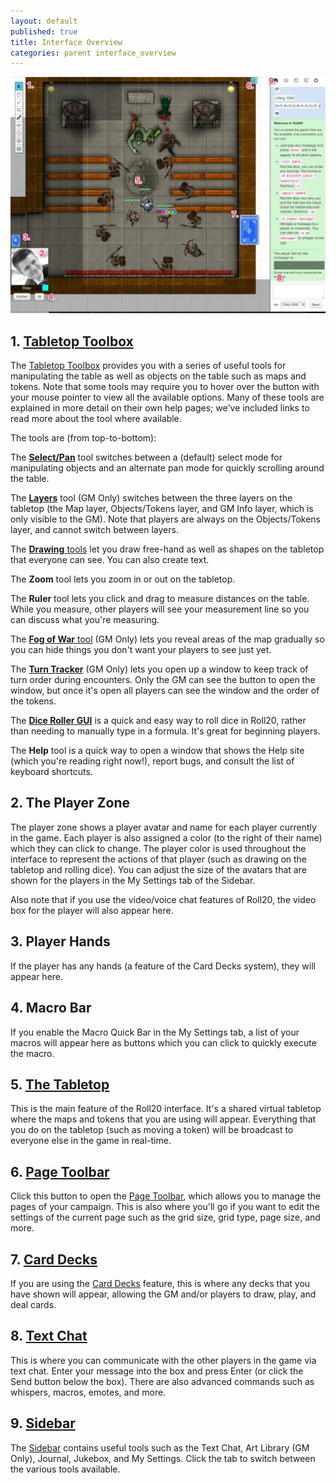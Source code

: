 ```yaml
---
layout: default
published: true
title: Interface Overview
categories: parent interface_overview
---
```


![Interface Overview](/images/interface_overview.jpg)

## 1. [Tabletop Toolbox](/tabletop-toolbox)

The [Tabletop Toolbox](/tabletop-toolbox) provides you with a series of useful tools for manipulating the table as well as objects on the table such as maps and tokens. Note that some tools may require you to hover over the button with your mouse pointer to view all the available options. Many of these tools are explained in more detail on their own help pages; we've included links to read more about the tool where available.

The tools are (from top-to-bottom):

The [**Select/Pan**](/tabletop-toolbox-select-and-pan) tool switches between a (default) select mode for manipulating objects and an alternate pan mode for quickly scrolling around the table.

The [**Layers**](/tabletop-toolbox-layers) tool (GM Only) switches between the three layers on the tabletop (the Map layer, Objects/Tokens layer, and GM Info layer, which is only visible to the GM). Note that players are always on the Objects/Tokens layer, and cannot switch between layers.

The [**Drawing** tools](/tabletop-toolbox-drawing-tools) let you draw free-hand as well as shapes on the tabletop that everyone can see. You can also create text.

The **Zoom** tool lets you zoom in or out on the tabletop.

The **Ruler** tool lets you click and drag to measure distances on the table. While you measure, other players will see your measurement line so you can discuss what you're measuring.

The [**Fog of War** tool](/tabletop-toolbox-fog-of-war) (GM Only) lets you reveal areas of the map gradually so you can hide things you don't want your players to see just yet.

The [**Turn Tracker**](/tabletop-toolbox-turn-tracker) (GM Only) lets you open up a window to keep track of turn order during encounters. Only the GM can see the button to open the window, but once it's open all players can see the window and the order of the tokens.

The [**Dice Roller GUI**](/tabletop-toolbox-dice-roller-gui) is a quick and easy way to roll dice in Roll20, rather than needing to manually type in a formula. It's great for beginning players.

The **Help** tool is a quick way to open a window that shows the Help site (which you're reading right now!), report bugs, and consult the list of keyboard shortcuts.

## 2. The Player Zone

The player zone shows a player avatar and name for each player currently in the game. Each player is also assigned a color (to the right of their name) which they can click to change. The player color is used throughout the interface to represent the actions of that player (such as drawing on the tabletop and rolling dice). You can adjust the size of the avatars that are shown for the players in the My Settings tab of the Sidebar.

Also note that if you use the video/voice chat features of Roll20, the video box for the player will also appear here.

## 3. Player Hands

If the player has any hands (a feature of the Card Decks system), they will appear here.

## 4. Macro Bar

If you enable the Macro Quick Bar in the My Settings tab, a list of your macros will appear here as buttons which you can click to quickly execute the macro.

## 5. [The Tabletop](/tabletop)

This is the main feature of the Roll20 interface. It's a shared virtual tabletop where the maps and tokens that you are using will appear. Everything that you do on the tabletop (such as moving a token) will be broadcast to everyone else in the game in real-time.

## 6. [Page Toolbar](/page-toolbar)

Click this button to open the [Page Toolbar](/page-toolbar), which allows you to manage the pages of your campaign. This is also where you'll go if you want to edit the settings of the current page such as the grid size, grid type, page size, and more.

## 7. [Card Decks](/card-deck)

If you are using the [Card Decks](/card-deck) feature, this is where any decks that you have shown will appear, allowing the GM and/or players to draw, play, and deal cards.

## 8. [Text Chat](/sidebar-text-chat)

This is where you can communicate with the other players in the game via text chat. Enter your message into the box and press Enter (or click the Send button below the box). There are also advanced commands such as whispers, macros, emotes, and more.

## 9. [Sidebar](/sidebar)

The [Sidebar](/sidebar) contains useful tools such as the Text Chat, Art Library (GM Only), Journal, Jukebox, and My Settings. Click the tab to switch between the various tools available.
